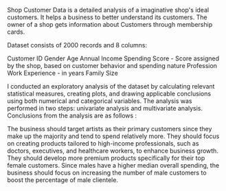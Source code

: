 Shop Customer Data is a detailed analysis of a imaginative shop's ideal customers. It helps a business to better understand its customers. The owner of a shop gets information about Customers through membership cards.

Dataset consists of 2000 records and 8 columns:

Customer ID
Gender
Age
Annual Income
Spending Score - Score assigned by the shop, based on customer behavior and spending nature
Profession
Work Experience - in years
Family Size

I conducted an exploratory analysis of the dataset by calculating relevant statistical measures, creating plots, and drawing applicable conclusions using both numerical and categorical variables. The analysis was performed in two steps: univariate analysis and multivariate analysis.
Conclusions from the analysis are as follows : 

The business should target artists as their primary customers since they make up the majority and tend to spend relatively more.
They should focus on creating products tailored to high-income professionals, such as doctors, executives, and healthcare workers, to enhance business growth.
They should develop more premium products specifically for their top female customers.
Since males have a higher median overall spending, the business should focus on increasing the number of male customers to boost the percentage of male clientele.
